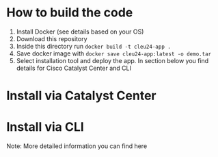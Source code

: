 # How to build the code
1. Install Docker (see details based on your OS)
2. Download this repository
3. Inside this directory run `docker build -t cleu24-app .`
4. Save docker image with `docker save cleu24-app:latest -o demo.tar`
5. Select installation tool and deploy the app. In section below you find details for Cisco Catalyst Center and CLI

# Install via Catalyst Center

# Install via CLI


Note: More detailed information you can find here
